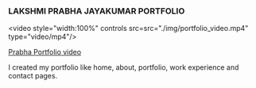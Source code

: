 ### LAKSHMI PRABHA JAYAKUMAR PORTFOLIO

 
  
  <video style="width:100%" controls src=src="./img/portfolio_video.mp4" type="video/mp4"/>
  
 <a href="#" src="https://clipchamp.com/watch/4VbE7uJ35Mh"> Prabha Portfolio video</a>

  I created my portfolio like home, about, portfolio, work experience and contact pages.
         
         
